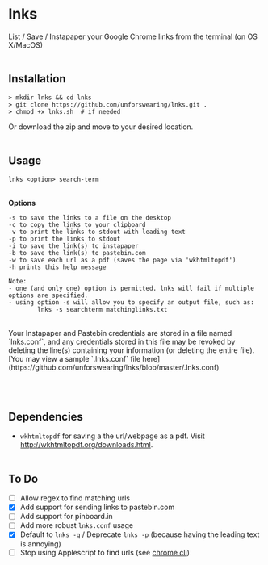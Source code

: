 # lnks
List / Save / Instapaper your Google Chrome links from the terminal (on OS X/MacOS)
<br><br>

## Installation

```
> mkdir lnks && cd lnks
> git clone https://github.com/unforswearing/lnks.git .
> chmod +x lnks.sh	# if needed
```

Or download the zip and move to your desired location.
<br><br>

## Usage

`lnks <option> search-term`
<br><br>

**Options**

	-s to save the links to a file on the desktop
	-c to copy the links to your clipboard
	-v to print the links to stdout with leading text
	-p to print the links to stdout
	-i to save the link(s) to instapaper
	-b to save the link(s) to pastebin.com
	-w to save each url as a pdf (saves the page via 'wkhtmltopdf')
	-h prints this help message

	Note:
	- one (and only one) option is permitted. lnks will fail if multiple options are specified.
	- using option -s will allow you to specify an output file, such as:
			lnks -s searchterm matchinglinks.txt

<br>
Your Instapaper and Pastebin credentials are stored in a file named `lnks.conf`, and any credentials stored in this file may be revoked by deleting the line(s) containing your information (or deleting the entire file).  
<br>
[You may view a sample `.lnks.conf` file here](https://github.com/unforswearing/lnks/blob/master/.lnks.conf)  

<br><br>

## Dependencies
- `wkhtmltopdf` for saving a the url/webpage as a pdf. Visit http://wkhtmltopdf.org/downloads.html.
<br><br>

## To Do

- [ ] Allow regex to find matching urls
- [x] Add support for sending links to pastebin.com
- [ ] Add support for pinboard.in  
- [ ] Add more robust `lnks.conf` usage  
- [x] Default to `lnks -q` / Deprecate `lnks -p` (because having the leading text is annoying)
- [ ] Stop using Applescript to find urls (see [chrome cli](https://github.com/prasmussen/chrome-cli))

<br><br>
